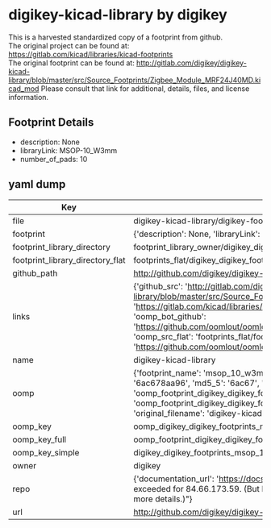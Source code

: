 # digikey-kicad-library by digikey  
This is a harvested standardized copy of a footprint from github.  
The original project can be found at:  
https://gitlab.com/kicad/libraries/kicad-footprints  
The original footprint can be found at:
http://gitlab.com/digikey/digikey-kicad-library/blob/master/src/Source_Footprints/Zigbee_Module_MRF24J40MD.kicad_mod
Please consult that link for additional, details, files, and license information.  
## Footprint Details
* description: None  
* libraryLink: MSOP-10_W3mm  
* number_of_pads: 10  
## yaml dump  
| Key | Value |  
| --- | --- |  
| file | digikey-kicad-library/digikey-footprints.pretty/MSOP-10_W3mm.kicad_mod |  
| footprint | {'description': None, 'libraryLink': 'MSOP-10_W3mm', 'number_of_pads': 10} |  
| footprint_library_directory | footprint_library_owner/digikey_digikey-kicad-library |  
| footprint_library_directory_flat | footprints_flat/digikey_digikey_footprints_msop_10_w3mm/working |  
| github_path | http://github.com/digikey/digikey-kicad-library/blob/master/digikey-footprints.pretty/MSOP-10_W3mm.kicad_mod |  
| links | {'github_src': 'http://gitlab.com/digikey/digikey-kicad-library/blob/master/src/Source_Footprints/Zigbee_Module_MRF24J40MD.kicad_mod', 'github_src_repo': 'https://gitlab.com/kicad/libraries/kicad-footprints', 'oomp_bot': 'footprints/digikey_digikey_footprints_msop_10_w3mm/working', 'oomp_bot_github': 'https://github.com/oomlout/oomlout_oomp_footprint_bot/tree/main/footprints/digikey_digikey_footprints_msop_10_w3mm/working', 'oomp_src_flat': 'footprints_flat/footprints_flat/digikey_digikey_footprints_msop_10_w3mm/working', 'oomp_src_flat_github': 'https://github.com/oomlout/oomlout_oomp_footprint_src/tree/main/footprints_flat/digikey_digikey_footprints_msop_10_w3mm/working'} |  
| name | digikey-kicad-library |  
| oomp | {'footprint_name': 'msop_10_w3mm', 'library_name': 'digikey_footprints', 'md5': '6ac678aa96bb1ad42fc7fed84db745f2', 'md5_10': '6ac678aa96', 'md5_5': '6ac67', 'md5_6': '6ac678', 'oomp_key': 'oomp_digikey_digikey_footprints_msop_10_w3mm', 'oomp_key_extra': 'oomp_footprint_digikey_digikey_footprints_msop_10_w3mm', 'oomp_key_full': 'oomp_footprint_digikey_digikey_footprints_msop_10_w3mm_6ac678', 'oomp_key_simple': 'digikey_digikey_footprints_msop_10_w3mm', 'original_filename': 'digikey-kicad-library/digikey-footprints.pretty/MSOP-10_W3mm.kicad_mod', 'owner_name': 'digikey'} |  
| oomp_key | oomp_digikey_digikey_footprints_msop_10_w3mm |  
| oomp_key_full | oomp_footprint_digikey_digikey_footprints_msop_10_w3mm |  
| oomp_key_simple | digikey_digikey_footprints_msop_10_w3mm |  
| owner | digikey |  
| repo | {'documentation_url': 'https://docs.github.com/rest/overview/resources-in-the-rest-api#rate-limiting', 'message': "API rate limit exceeded for 84.66.173.59. (But here's the good news: Authenticated requests get a higher rate limit. Check out the documentation for more details.)"} |  
| url | http://github.com/digikey/digikey-kicad-library |  

